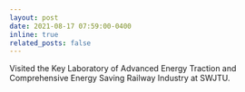 ```yaml
---
layout: post
date: 2021-08-17 07:59:00-0400
inline: true
related_posts: false
---
```


Visited the Key Laboratory of Advanced Energy Traction and Comprehensive Energy Saving Railway Industry at SWJTU.